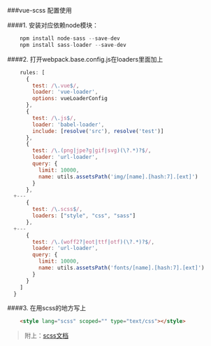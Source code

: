 ###vue-scss 配置使用

####1. 安装对应依赖node模块：

```js
	npm install node-sass --save-dev
	npm install sass-loader --save-dev
```
	
####2. 打开webpack.base.config.js在loaders里面加上

```js
	rules: [
      {
        test: /\.vue$/,
        loader: 'vue-loader',
        options: vueLoaderConfig
      },
      {
        test: /\.js$/,
        loader: 'babel-loader',
        include: [resolve('src'), resolve('test')]
      },
      {
        test: /\.(png|jpe?g|gif|svg)(\?.*)?$/,
        loader: 'url-loader',
        query: {
          limit: 10000,
          name: utils.assetsPath('img/[name].[hash:7].[ext]')
        }
      },
  +---
      {
        test: /\.scss$/,
        loaders: ["style", "css", "sass"]
      },
  +---
      {
        test: /\.(woff2?|eot|ttf|otf)(\?.*)?$/,
        loader: 'url-loader',
        query: {
          limit: 10000,
          name: utils.assetsPath('fonts/[name].[hash:7].[ext]')
        }
      }
    ]
  }
```

####3. 在用scss的地方写上

```html
	<style lang="scss" scoped="" type="text/css"></style>
```


>附上：[scss文档](https://www.sass.hk/docs/)
